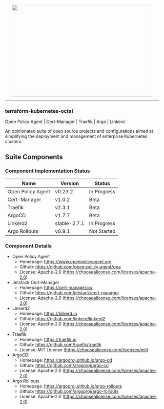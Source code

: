 <p align="center">
  <img width="460" height="300" src="https://github.com/project-octal/terraform-kubernetes-octal/raw/main/docs/images/project-octal.svg">
</p>

---
### terraform-kubernetes-octal

Open Policy Agent | Cert-Manager | Traefik | Argo | Linkerd

An opinionated suite of open source projects and configurations aimed at simplifying the deployment and management of enterprise Kubernetes clusters.

## Suite Components
### Component Implementation Status
| Name                  | Version   | Status    |
| --------------------- | --------- | --------- |
| Open Policy Agent     | v0.23.2 | In Progress  |
| Cert-Manager | v1.0.2 | Beta  |
| Traefik               | v2.3.1 | Beta  |
| ArgoCD                | v1.7.7 | Beta  |
| Linkerd2              | stable-2.7.1  | In Progress  |
| Argo Rollouts         | v0.9.1 | Not Started  |

### Component Details
- Open Policy Agent
    - Homepage: https://www.openpolicyagent.org
    - Github: https://github.com/open-policy-agent/opa
    - License: Apache-2.0 (https://choosealicense.com/licenses/apache-2.0)
- Jetstack Cert-Manager
    - Homepage: https://cert-manager.io/
    - Github: https://github.com/jetstack/cert-manager
    - License: Apache-2.0 (https://choosealicense.com/licenses/apache-2.0)
- Linkerd2
    - Homepage: https://linkerd.io
    - Github: https://github.com/linkerd/linkerd2
    - License: Apache-2.0 (https://choosealicense.com/licenses/apache-2.0)
- Traefik
    - Homepage: https://traefik.io
    - Github: https://github.com/traefik/traefik
    - License: MIT License (https://choosealicense.com/licenses/mit)
- ArgoCD
    - Homepage: https://argoproj.github.io/argo-cd
    - Github: https://github.com/argoproj/argo-cd
    - License: Apache-2.0 (https://choosealicense.com/licenses/apache-2.0)
- Argo Rollouts
    - Homepage: https://argoproj.github.io/argo-rollouts
    - Github: https://github.com/argoproj/argo-rollouts
    - License: Apache-2.0 (https://choosealicense.com/licenses/apache-2.0)

